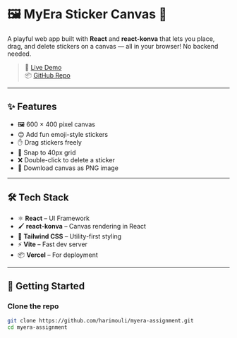 # 🖼️ MyEra Sticker Canvas 🎨

A playful web app built with **React** and **react-konva** that lets you place, drag, and delete stickers on a canvas — all in your browser! No backend needed.

> 🚀 [Live Demo](https://myera-assignment.vercel.app)  
> 📦 [GitHub Repo](https://github.com/harimouli/myera-assignment)

---

## ✨ Features

- 🖼️ 600 × 400 pixel canvas
- 😊 Add fun emoji-style stickers
- ✋ Drag stickers freely
- 🎯 Snap to 40px grid
- ❌ Double-click to delete a sticker
- 💾 Download canvas as PNG image

---

## 🛠️ Tech Stack

- ⚛️ **React** – UI Framework  
- 🖌️ **react-konva** – Canvas rendering in React  
- 🎨 **Tailwind CSS** – Utility-first styling  
- ⚡ **Vite** – Fast dev server  
- 📦 **Vercel** – For deployment  

---

## 🚀 Getting Started

### Clone the repo

```bash
git clone https://github.com/harimouli/myera-assignment.git
cd myera-assignment



